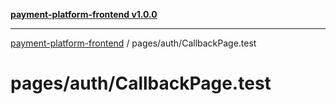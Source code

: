 [**payment-platform-frontend v1.0.0**](../../README.md)

***

[payment-platform-frontend](../../README.md) / pages/auth/CallbackPage.test

# pages/auth/CallbackPage.test
